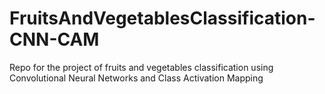 # FruitsAndVegetablesClassification-CNN-CAM
Repo for the project of fruits and vegetables classification using Convolutional Neural Networks and Class Activation Mapping
